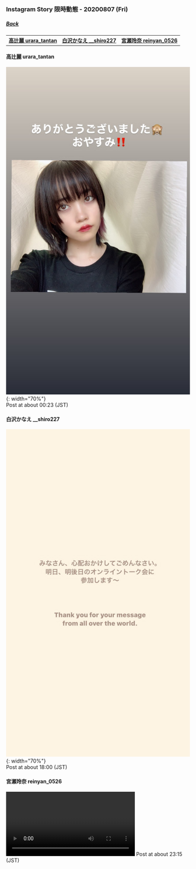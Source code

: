 ### Instagram Story 限時動態 - 20200807 (Fri)
##### [Back](../IGstory_List.md)

<table>
<tr>
<th><a href="#urara_tantan">高辻麗 urara_tantan</a></th>
<th><a href="#__shiro227">白沢かなえ __shiro227</a></th>
<th><a href="#reinyan_0526">宮瀬玲奈 reinyan_0526</a></th>
</tr>
</table>

<a name="urara_tantan"></a>
#### 高辻麗 urara_tantan

![20200807_urara_tantan_1](../../../../Album/Instagram/IGstory/August2020/20200807/20200807_urara_tantan_1.jpg){: width="70%"}  
Post at about 00:23 (JST)  

<a name="__shiro227"></a>
#### 白沢かなえ __shiro227

![20200807_shiro227_1](../../../../Album/Instagram/IGstory/August2020/20200807/20200807_shiro227_1.jpg){: width="70%"}  
Post at about 18:00 (JST)  

<a name="reinyan_0526"></a>
#### 宮瀬玲奈 reinyan_0526

<video width="70%" height="70%" controls>
  <source src="../../../../Album/Instagram/IGstory/August2020/20200807/20200807_reinyan_0526_1.mp4" type="video/mp4">
</video>
Post at about 23:15 (JST)  
